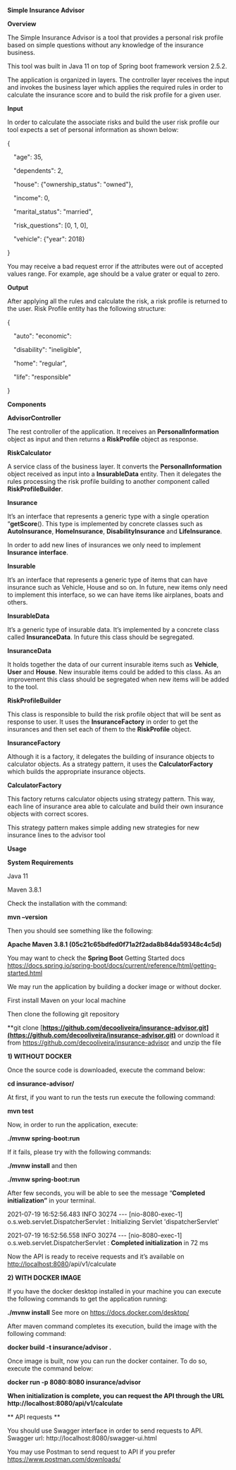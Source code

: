 ﻿**Simple Insurance Advisor**


**Overview**

The Simple Insurance Advisor is a tool that provides a personal risk profile based on simple questions without any knowledge of the insurance business.

This tool was built in Java 11 on top of Spring boot framework version 2.5.2.

The application is organized in layers. The controller layer receives the input and invokes the business layer which applies the required rules in order to calculate the insurance score and to build the risk profile for a given user.



**Input**

In order to calculate the associate risks and build the user risk profile our tool expects a set of personal information as shown below:

{

`  `"age": 35,

`  `"dependents": 2,

`  `"house": {"ownership\_status": "owned"},

`  `"income": 0,

`  `"marital\_status": "married",

`  `"risk\_questions": [0, 1, 0],

`  `"vehicle": {"year": 2018}

}

You may receive a bad request error if the attributes were out of accepted values range. 
For example, age should be a value grater or equal to zero.

**Output**

After applying all the rules and calculate the risk, a risk profile is returned to the user. Risk Profile entity has the following structure:

{

`  `"auto": "economic":

`  `"disability": "ineligible",

`  `"home": "regular",

`  `"life": "responsible"

}

**Components**


**AdvisorController**

The rest controller of the application. It receives an **PersonalInformation** object as input and then returns a **RiskProfile** object as response.

**RiskCalculator**

A service class of the business layer. It converts the **PersonalInformation** object received as input into a **InsurableData** entity. Then it delegates the rules processing the risk profile building to another component called **RiskProfileBuilder**.

**Insurance**

It’s an interface that represents a generic type with a single operation “**getScore**(). This type is implemented by concrete classes such as **AutoInsurance**, **HomeInsurance**, **DisabilityInsurance** and **LifeInsurance**.

In order to add new lines of insurances we only need to implement **Insurance** **interface**.

**Insurable**

It’s an interface that represents a generic type of items that can have insurance such as Vehicle, House and so on. In future, new items only need to implement this interface, so we can have items like airplanes, boats and others.

**InsurableData**

It’s a generic type of insurable data. It’s implemented by a concrete class called **InsuranceData**. In future this class should be segregated.

**InsuranceData**

It holds together the data of our current insurable items such as **Vehicle**, **User** and **House**. New insurable items could be added to this class. As an improvement this class should be segregated when new items will be added to the tool.

**RiskProfileBuilder**

This class is responsible to build the risk profile object that will be sent as response to user. It uses the **InsuranceFactory** in order to get the insurances and then set each of them to the **RiskProfile** object.

**InsuranceFactory**

Although it is a factory, it delegates the building of insurance objects to calculator objects. As a strategy pattern, it uses the **CalculatorFactory** which builds the appropriate insurance objects.

**CalculatorFactory**

This factory returns calculator objects using strategy pattern. This way, each line of insurance area able to calculate and build their own insurance objects with correct scores.

This strategy pattern makes simple adding new strategies for new insurance lines to the advisor tool


**Usage**

**System Requirements**

Java 11

Maven 3.8.1

Check the installation with the command:

**mvn –version**

Then you should see something like the following:

**Apache Maven 3.8.1 (05c21c65bdfed0f71a2f2ada8b84da59348c4c5d)**


You may want to check the **Spring Boot** Getting Started docs
https://docs.spring.io/spring-boot/docs/current/reference/html/getting-started.html


We may run the application by building a docker image or without docker.

First install Maven on your local machine

Then clone the following git repository 

**git clone [**https://github.com/decooliveira/insurance-advisor.git](https://github.com/decooliveira/insurance-advisor.git)**
or download it from https://github.com/decooliveira/insurance-advisor and unzip the file

**1) WITHOUT DOCKER**

Once the source code is downloaded, execute the command below:

**cd insurance-advisor/**

At first, if you want to run the tests run execute the following command:

**mvn test**


Now, in order to run the application, execute:

**./mvnw spring-boot:run**

If it fails, please try with the following commands:

**./mvnw install**
and then

**./mvnw spring-boot:run**


After few seconds, you will be able to see the message “**Completed initialization”** in your terminal. 

2021-07-19 16:52:56.483  INFO 30274 --- [nio-8080-exec-1] o.s.web.servlet.DispatcherServlet        : Initializing Servlet 'dispatcherServlet'

2021-07-19 16:52:56.558  INFO 30274 --- [nio-8080-exec-1] o.s.web.servlet.DispatcherServlet        : **Completed initialization** in 72 ms


Now the API is ready to receive requests and it’s available on <http://localhost:8080>/api/v1/calculate


**2) WITH DOCKER IMAGE**

If you have the docker desktop installed in your machine you can execute the following commands to get the application running:

**./mvnw install**
See more on https://docs.docker.com/desktop/

After maven command completes its execution, build the image with the following command:

**docker build -t insurance/advisor .**

Once image is built, now you can run the docker container.  To do so, execute the command below:

**docker run -p 8080:8080 insurance/advisor**

**When initialization is complete, you can request the API through the URL http://localhost:8080/api/v1/calculate** 

** API requests **

You should use Swagger interface in order to send requests to API. Swagger url: http://localhost:8080/swagger-ui.html

You may use Postman to send request to API if you prefer https://www.postman.com/downloads/
